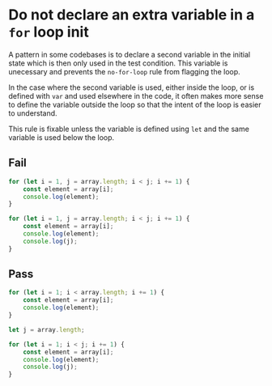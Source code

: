 # Do not declare an extra variable in a `for` loop init

A pattern in some codebases is to declare a second variable in the initial state which is then only used in the test condition. This variable is unecessary and prevents the `no-for-loop` rule from flagging the loop.

In the case where the second variable is used, either inside the loop, or is defined with `var` and used elsewhere in the code, it often makes more sense to define the variable outside the loop so that the intent of the loop is easier to understand.

This rule is fixable unless the variable is defined using `let` and the same variable is used below the loop.

## Fail

```js
for (let i = 1, j = array.length; i < j; i += 1) {
	const element = array[i];
	console.log(element);
}
```

```js
for (let i = 1, j = array.length; i < j; i += 1) {
	const element = array[i];
	console.log(element);
	console.log(j);
}
```

## Pass

```js
for (let i = 1; i < array.length; i += 1) {
	const element = array[i];
	console.log(element);
}
```

```js
let j = array.length;

for (let i = 1; i < j; i += 1) {
	const element = array[i];
	console.log(element);
	console.log(j);
}
```
